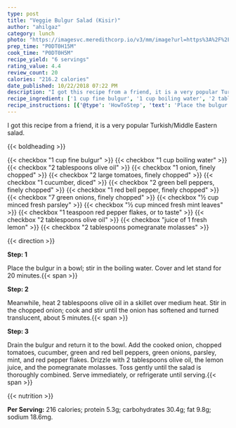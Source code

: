 ```yaml
---
type: post
title: "Veggie Bulgur Salad (Kisir)"
author: "ahilgaz"
category: lunch
photo: "https://imagesvc.meredithcorp.io/v3/mm/image?url=https%3A%2F%2Fimages.media-allrecipes.com%2Fuserphotos%2F852483.jpg"
prep_time: "P0DT0H15M"
cook_time: "P0DT0H5M"
recipe_yield: "6 servings"
rating_value: 4.4
review_count: 20
calories: "216.2 calories"
date_published: 10/22/2018 07:22 PM
description: "I got this recipe from a friend, it is a very popular Turkish/Middle Eastern salad."
recipe_ingredient: ['1 cup fine bulgur', '1 cup boiling water', '2 tablespoons olive oil', '1 onion, finely chopped', '2 large tomatoes, finely chopped', '1 cucumber, diced', '2 green bell peppers, finely chopped', '1 red bell pepper, finely chopped', '7 green onions, finely chopped', '½ cup minced fresh parsley', '½ cup minced fresh mint leaves', '1 teaspoon red pepper flakes, or to taste', '2 tablespoons olive oil', 'juice of 1 fresh lemon', '2 tablespoons pomegranate molasses']
recipe_instructions: [{'@type': 'HowToStep', 'text': 'Place the bulgur in a bowl; stir in the boiling water. Cover and let stand for 20 minutes.\n'}, {'@type': 'HowToStep', 'text': 'Meanwhile, heat 2 tablespoons olive oil in a skillet over medium heat. Stir in the chopped onion; cook and stir until the onion has softened and turned translucent, about 5 minutes.\n'}, {'@type': 'HowToStep', 'text': 'Drain the bulgur and return it to the bowl. Add the cooked onion, chopped tomatoes, cucumber, green and red bell peppers, green onions, parsley, mint, and red pepper flakes. Drizzle with 2 tablespoons olive oil, the lemon juice, and the pomegranate molasses. Toss gently until the salad is thoroughly combined. Serve immediately, or refrigerate until serving.\n'}]
---
```


I got this recipe from a friend, it is a very popular Turkish/Middle Eastern salad. 

{{< boldheading >}}

{{< checkbox "1 cup fine bulgur" >}}
{{< checkbox "1 cup boiling water" >}}
{{< checkbox "2 tablespoons olive oil" >}}
{{< checkbox "1  onion, finely chopped" >}}
{{< checkbox "2 large tomatoes, finely chopped" >}}
{{< checkbox "1  cucumber, diced" >}}
{{< checkbox "2  green bell peppers, finely chopped" >}}
{{< checkbox "1  red bell pepper, finely chopped" >}}
{{< checkbox "7  green onions, finely chopped" >}}
{{< checkbox "½ cup minced fresh parsley" >}}
{{< checkbox "½ cup minced fresh mint leaves" >}}
{{< checkbox "1 teaspoon red pepper flakes, or to taste" >}}
{{< checkbox "2 tablespoons olive oil" >}}
{{< checkbox "juice of 1 fresh lemon" >}}
{{< checkbox "2 tablespoons pomegranate molasses" >}}


{{< direction >}}

**Step: 1**

Place the bulgur in a bowl; stir in the boiling water. Cover and let stand for 20 minutes.{{< span >}}

**Step: 2**

Meanwhile, heat 2 tablespoons olive oil in a skillet over medium heat. Stir in the chopped onion; cook and stir until the onion has softened and turned translucent, about 5 minutes.{{< span >}}

**Step: 3**

Drain the bulgur and return it to the bowl. Add the cooked onion, chopped tomatoes, cucumber, green and red bell peppers, green onions, parsley, mint, and red pepper flakes. Drizzle with 2 tablespoons olive oil, the lemon juice, and the pomegranate molasses. Toss gently until the salad is thoroughly combined. Serve immediately, or refrigerate until serving.{{< span >}}

{{< nutrition >}}

**Per Serving:** 216 calories; protein 5.3g; carbohydrates 30.4g; fat 9.8g; sodium 18.6mg.
